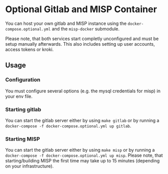 # Optional Gitlab and MISP Container

You can host your own gitlab and MISP instance using the `docker-compose.optional.yml` and the `misp-docker` submodule.

Please note, that both services start completly unconfigured and must be setup manually afterwards. This also includes setting up user accounts, access tokens or kroki.

## Usage

### Configuration

You must configure several options (e.g. the mysql credentials for misp) in your env file.

### Starting gitlab

You can start the gitlab server either by using `make gitlab` or by running a `docker-compose -f docker-compose.optional.yml up gitlab`. 

### Starting MISP

You can start the gitlab server either by using `make misp` or by running a `docker-compose -f docker-compose.optional.yml up misp`. Please note, that starting/building MISP the first time may take up to 15 minutes (depending on your infrastructure).